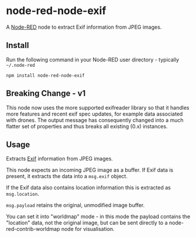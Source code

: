 node-red-node-exif
==================

A <a href="http://nodered.org" target="_new">Node-RED</a> node to extract Exif information from JPEG images.

Install
-------

Run the following command in your Node-RED user directory - typically `~/.node-red`

    npm install node-red-node-exif

## Breaking Change - v1

This node now uses the more supported exifreader library so that it handles more features and recent exif spec updates, for example data associated with drones. The output message has consequently changed into a much flatter set of properties and thus breaks all existing (0.x) instances.

Usage
-----

Extracts <a href="http://en.wikipedia.org/wiki/Exchangeable_image_file_format">Exif</a> information from JPEG images.

This node expects an incoming JPEG image as a buffer. If Exif data is present, it extracts the data into a `msg.exif` object.

If the Exif data also contains location information this is extracted as `msg.location`.

`msg.payload` retains the original, unmodified image buffer.

You can set it into "worldmap" mode - in this mode the payload contains the "location" data, not the original image, but can be sent directly to a node-red-contrib-worldmap node for visualisation.
